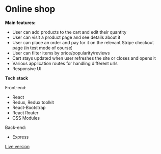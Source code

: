 # Online shop

**Main features:**

* User can add products to the cart and edit their quantity
* User can visit a product page and see details about it
* User can place an order and pay for it on the relevant Stripe checkout page (in test mode of course)
* User can filter items by price/popularity/reviews
* Cart stays updated when user refreshes the site or closes and opens it
* Various application routes for handling different urls
* Responsive UI

**Tech stack**

Front-end:
* React
* Redux, Redux toolkit
* React-Bootstrap
* React Router
* CSS Modules

Back-end:
* Express

[Live version](https://oleh-e-commerce-demo.netlify.app/)
